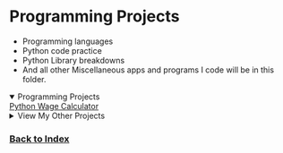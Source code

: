 # Programming Projects
- Programming languages
- Python code practice
- Python Library breakdowns
- And all other Miscellaneous apps and programs I code will be in this folder.

<details open>
  <summary>Programming Projects</summary>
<a href="https://github.com/CameronCSS/PersonalProjects/blob/main/Programming%20Projects/Python%20Wage%20Calculator" target="new">Python Wage Calculator</a>
</details>

<details>
  <summary>View My Other Projects</summary>
    
**-<a href="https://github.com/CameronCSS/PersonalProjects/tree/main/SQL%20Projects" target="new"> SQL Projects/Practice</a>**
  - This will include:
    - SQL training
    - Practice code from Interview situations
    - SQL code I was messing around with and wanted to record so I could reference it later
    
**-<a href="https://github.com/CameronCSS/PersonalProjects/tree/main/Data%20Analysis" target="new"> Data Analysis / Visuals</a>**
  - This will include:
    - Power BI Reports
    - Tableau Reports
    - Visual Insights to personal data projects
    - Full analysis and reports on data projects
    - Links to finished Dashboards
    
</details>

### <a href="https://github.com/CameronCSS/PersonalProjects">Back to Index</a>
